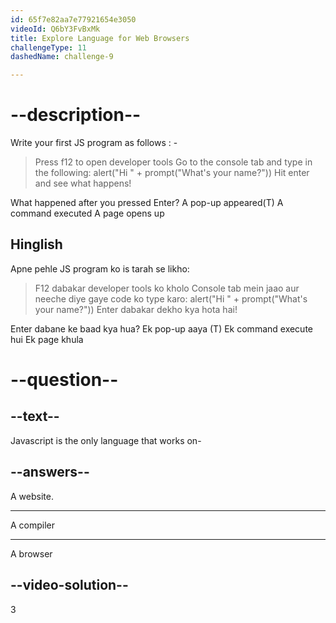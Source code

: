 ```yaml
---
id: 65f7e82aa7e77921654e3050
videoId: Q6bY3FvBxMk
title: Explore Language for Web Browsers
challengeType: 11
dashedName: challenge-9

---
```


# --description--

Write your first JS program as follows : -
> Press f12 to open developer tools
> Go to the console tab and type in the following: 
> alert("Hi " + prompt("What's your name?"))
> Hit enter and see what happens!

What happened after you pressed Enter?
A pop-up appeared(T)
A command executed
A page opens up

<h2>Hinglish</h2>

Apne pehle JS program ko is tarah se likho:
> F12 dabakar developer tools ko kholo
> Console tab mein jaao aur neeche diye gaye code ko type karo:
> alert("Hi " + prompt("What's your name?"))
> Enter dabakar dekho kya hota hai!

Enter dabane ke baad kya hua?
Ek pop-up aaya (T)
Ek command execute hui
Ek page khula

# --question--

## --text--

Javascript is the only language that works on-

## --answers--

A website.

---

A compiler

---

A browser

## --video-solution--

3
